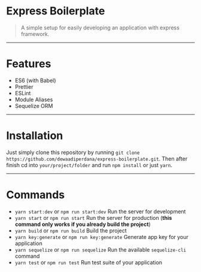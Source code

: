 # Express Boilerplate
> A simple setup for easily developing an application with express framework.

***

# Features
* ES6 (with Babel)
* Prettier
* ESLint
* Module Aliases
* Sequelize ORM

***

# Installation
Just simply clone this repository by running `git clone https://github.com/dewaadiperdana/express-boilerplate.git`.
Then after finish cd into `your/project/folder` and run `npm install` or just `yarn`.

***

# Commands
* `yarn start:dev` or `npm run start:dev` Run the server for development
* `yarn start` or `npm run start` Run the server for production (**this command only works if you already build the project**)
* `yarn build` or `npm run build` Build the project
* `yarn key:generate` or `npm run key:generate` Generate app key for your application
* `yarn sequelize` or `npm run sequelize` Run the available `sequelize-cli` command
* `yarn test` or `npm run test` Run test suite of your application
